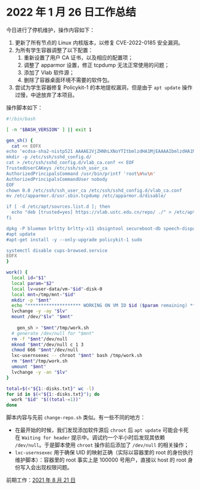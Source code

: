 # 2022 年 1 月 26 日工作总结

今日进行了停机维护，操作内容如下：

1. 更新了所有节点的 Linux 内核版本，以修复 CVE-2022-0185 安全漏洞。
2. 为所有学生容器调整了以下配置：
    1. 重新设置了用户 CA 证书，以及相应的配置项；
    2. 调整了 apparmor 设置，修正 tcpdump 无法正常使用的问题；
    3. 添加了 Vlab 软件源；
    4. 删除了容器桌面环境不需要的软件包。
3. 尝试为学生容器修复 Policykit-1 的本地提权漏洞，但是由于 `apt update` 操作过慢，中途放弃了本项目。

操作脚本如下：

```sh
#!/bin/bash

[ -n "$BASH_VERSION" ] || exit 1

gen_sh() {
  cat << EOFX
echo 'ecdsa-sha2-nistp521 AAAAE2VjZHNhLXNoYTItbmlzdHA1MjEAAAAIbmlzdHA1MjEAAACFBAH3ZHisQY0iMpUNDQNaxcnRSqDbauE8ih6/MrEENJZa7FHKINOPi+bunK1wEXPqlKfu8INEBWCf95+t86z+jXVxmQE176xenS92wiLvR4MZyCBfD5DXAB0mK5iV1eQug5P/cD8Pohr/3wywFbKgKzsix9unky9sJGr86RunSwJbAkMGlw==' > /etc/ssh/ssh_user_ca
mkdir -p /etc/ssh/sshd_config.d/
cat > /etc/ssh/sshd_config.d/vlab_ca.conf << EOF
TrustedUserCAKeys /etc/ssh/ssh_user_ca
AuthorizedPrincipalsCommand /usr/bin/printf 'root\n%u\n'
AuthorizedPrincipalsCommandUser nobody
EOF
chown 0.0 /etc/ssh/ssh_user_ca /etc/ssh/sshd_config.d/vlab_ca.conf
mv /etc/apparmor.d/usr.sbin.tcpdump /etc/apparmor.d/disable/

if [ -d /etc/apt/sources.list.d ]; then
  echo "deb [trusted=yes] https://vlab.ustc.edu.cn/repo/ ./" > /etc/apt/sources.list.d/vlab.list
fi

dpkg -P blueman brltty brltty-x11 sbsigntool secureboot-db speech-dispatcher speech-dispatcher-espeak-ng orca libespeak-ng1 espeak-ng-data gir1.2-gstreamer-1.0 gir1.2-nm-1.0 libao-common libao4 libatk-adaptor libbluetooth3 libbrlapi0.7 libdotconf0 libnm0 libpcaudio0 libpcre2-32-0 libsonic0 libspeechd2 python3-brlapi python3-louis python3-pyatspi python3-speechd sound-icons speech-dispatcher-audio-plugins xbrlapi
#apt update
#apt-get install -y --only-upgrade policykit-1 sudo

systemctl disable cups-browsed.service
EOFX
}

work() {
  local id="$1"
  local param="$2"
  local lv=user-data/vm-"$id"-disk-0
  local mnt=/tmp/mnt-"$id"
  mkdir -p "$mnt"
  echo "******************** WORKING ON VM ID $id ($param remaining) ********************"
  lvchange -y -ay "$lv"
  mount /dev/"$lv" "$mnt"
	
	gen_sh > "$mnt"/tmp/work.sh
  # generate /dev/null for "$mnt"
  rm -f "$mnt"/dev/null
  mknod "$mnt"/dev/null c 1 3
  chmod 666 "$mnt"/dev/null
  lxc-usernsexec -- chroot "$mnt" bash /tmp/work.sh
  rm "$mnt"/tmp/work.sh
  umount "$mnt"
  lvchange -y -an "$lv"
}

total=$(<"${1:-disks.txt}" wc -l)
for id in $(<"${1:-disks.txt}"); do
  work "$id" "$((total-=1))"
done
```

脚本内容与先前 `change-repo.sh` 类似。有一些不同的地方：

- 在最开始的时候，我们发现添加软件源后 `chroot` 后 `apt update` 可能会卡死在 `Waiting for header` 提示中。调试约一个半小时后发现其依赖 `/dev/null`。于是脚本使用 `chroot` 操作前后添加了 `/dev/null` 的相关操作；
- `lxc-usernsexec` 用于确保 UID 的映射正确（实际以容器里的 root 的身份执行维护脚本）：容器里的 root 事实上是 100000 号用户，直接以 host 的 root 身份写入会出现权限问题。

前期工作：[2021 年 8 月 21 日](2021-08-21.md)
